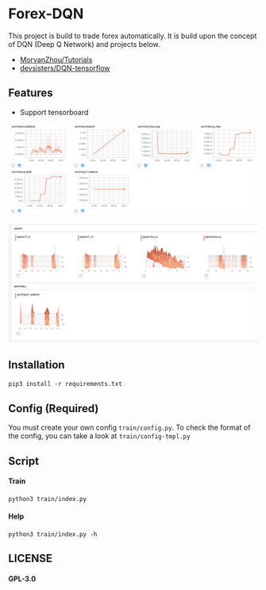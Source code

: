 # Forex-DQN

This project is build to trade forex automatically. It is build upon the concept of DQN (Deep Q Network) and projects below.

- [MorvanZhou/Tutorials](https://github.com/MorvanZhou/tutorials)
- [devsisters/DQN-tensorflow](https://github.com/devsisters/DQN-tensorflow)

## Features
- Support tensorboard

![](./pic/summary1.png)

![](./pic/summary2.png)

## Installation

```
pip3 install -r requirements.txt
```

## Config (Required)

You must create your own config ```train/config.py```. To check the format of the config, you can take a look at ```train/config-tmpl.py```

## Script

#### Train

```
python3 train/index.py
```

#### Help

```
python3 train/index.py -h
```

## LICENSE

#### GPL-3.0